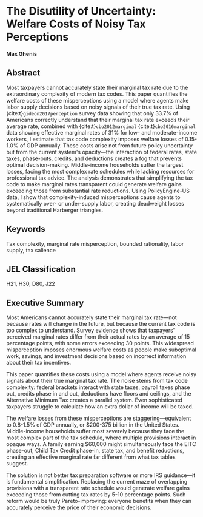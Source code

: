 # The Disutility of Uncertainty: Welfare Costs of Noisy Tax Perceptions

**Max Ghenis**

## Abstract

Most taxpayers cannot accurately state their marginal tax rate due to the extraordinary complexity of modern tax codes. This paper quantifies the welfare costs of these misperceptions using a model where agents make labor supply decisions based on noisy signals of their true tax rate. Using {cite:t}`gideon2017perception` survey data showing that only 33.7% of Americans correctly understand that their marginal tax rate exceeds their average rate, combined with {cite:t}`cbo2012marginal` {cite:t}`cbo2016marginal` data showing effective marginal rates of 31% for low- and moderate-income workers, I estimate that tax code complexity imposes welfare losses of 0.15-1.0% of GDP annually. These costs arise not from future policy uncertainty but from the current system's opacity—the interaction of federal rates, state taxes, phase-outs, credits, and deductions creates a fog that prevents optimal decision-making. Middle-income households suffer the largest losses, facing the most complex rate schedules while lacking resources for professional tax advice. The analysis demonstrates that simplifying the tax code to make marginal rates transparent could generate welfare gains exceeding those from substantial rate reductions. Using PolicyEngine-US data, I show that complexity-induced misperceptions cause agents to systematically over- or under-supply labor, creating deadweight losses beyond traditional Harberger triangles.

## Keywords

Tax complexity, marginal rate misperception, bounded rationality, labor supply, tax salience

## JEL Classification

H21, H30, D80, J22

## Executive Summary

Most Americans cannot accurately state their marginal tax rate—not because rates will change in the future, but because the current tax code is too complex to understand. Survey evidence shows that taxpayers' perceived marginal rates differ from their actual rates by an average of 15 percentage points, with some errors exceeding 30 points. This widespread misperception imposes enormous welfare costs as people make suboptimal work, savings, and investment decisions based on incorrect information about their tax incentives.

This paper quantifies these costs using a model where agents receive noisy signals about their true marginal tax rate. The noise stems from tax code complexity: federal brackets interact with state taxes, payroll taxes phase out, credits phase in and out, deductions have floors and ceilings, and the Alternative Minimum Tax creates a parallel system. Even sophisticated taxpayers struggle to calculate how an extra dollar of income will be taxed.

The welfare losses from these misperceptions are staggering—equivalent to 0.8-1.5% of GDP annually, or $200-375 billion in the United States. Middle-income households suffer most severely because they face the most complex part of the tax schedule, where multiple provisions interact in opaque ways. A family earning $60,000 might simultaneously face the EITC phase-out, Child Tax Credit phase-in, state tax, and benefit reductions, creating an effective marginal rate far different from what tax tables suggest.

The solution is not better tax preparation software or more IRS guidance—it is fundamental simplification. Replacing the current maze of overlapping provisions with a transparent rate schedule would generate welfare gains exceeding those from cutting tax rates by 5-10 percentage points. Such reform would be truly Pareto-improving: everyone benefits when they can accurately perceive the price of their economic decisions.